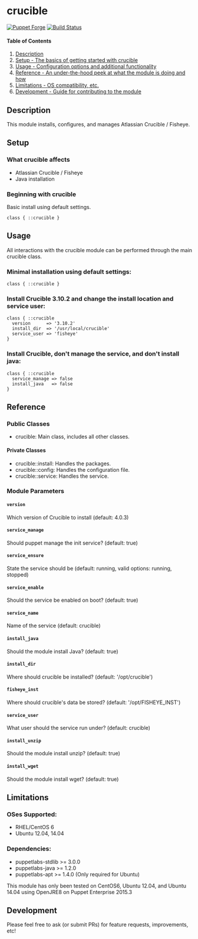 # crucible
[![Puppet Forge](https://img.shields.io/puppetforge/v/johnlawerance/crucible.svg)](https://forge.puppetlabs.com/johnlawerance/crucible)
[![Build Status](https://travis-ci.org/johnlawerance/crucible.svg?branch=master)](https://github.com/johnlawerance/crucible)

#### Table of Contents

1. [Description](#description)
1. [Setup - The basics of getting started with crucible](#setup)
1. [Usage - Configuration options and additional functionality](#usage)
1. [Reference - An under-the-hood peek at what the module is doing and how](#reference)
1. [Limitations - OS compatibility, etc.](#limitations)
1. [Development - Guide for contributing to the module](#development)

## Description

This module installs, configures, and manages Atlassian Crucible / Fisheye.

## Setup

### What crucible affects

* Atlassian Crucible / Fisheye
* Java installation

### Beginning with crucible

Basic install using default settings.

```puppet
class { ::crucible }
```

## Usage

All interactions with the crucible module can be performed through the main crucible class.

### Minimal installation using default settings:
```puppet
class { ::crucible }
```

### Install Crucible 3.10.2 and change the install location and service user:
```puppet
class { ::crucible
  version      => '3.10.2'
  install_dir  => '/usr/local/crucible'
  service_user => 'fisheye'
}
```

### Install Crucible, don't manage the service, and don't install java:
```puppet
class { ::crucible
  service_manage => false
  install_java   => false
}
```

## Reference

### Public Classes

* crucible: Main class, includes all other classes.

#### Private Classes

* crucible::install: Handles the packages.
* crucible::config: Handles the configuration file.
* crucible::service: Handles the service.

### Module Parameters

#### `version`
Which version of Crucible to install (default: 4.0.3)
#### `service_manage`
Should puppet manage the init service? (default: true)
#### `service_ensure`
State the service should be (default: running, valid options: running, stopped)
#### `service_enable`
Should the service be enabled on boot? (default: true)
#### `service_name`
Name of the service (default: crucible)
#### `install_java`
Should the module install Java? (default: true)
#### `install_dir`
Where should crucible be installed? (default: '/opt/crucible')
#### `fisheye_inst`
Where should crucible's data be stored? (default: '/opt/FISHEYE_INST')
#### `service_user`
What user should the service run under? (default: crucible)
#### `install_unzip`
Should the module install unzip? (default: true)
#### `install_wget`
Should the module install wget? (default: true)


## Limitations

### OSes Supported:
* RHEL/CentOS 6
* Ubuntu 12.04, 14.04

### Dependencies:
* puppetlabs-stdlib >= 3.0.0
* puppetlabs-java >= 1.2.0
* puppetlabs-apt >= 1.4.0 (Only required for Ubuntu)


This module has only been tested on CentOS6, Ubuntu 12.04, and Ubuntu 14.04 using OpenJRE8 on Puppet Enterprise 2015.3

## Development

Please feel free to ask (or submit PRs) for feature requests, improvements, etc!

